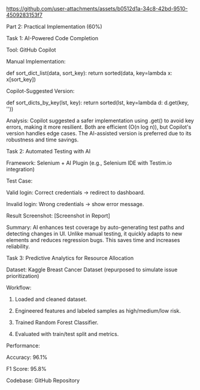 

https://github.com/user-attachments/assets/b0512d1a-34c8-42bd-9510-4509283153f7

Part 2: Practical Implementation (60%)

Task 1: AI-Powered Code Completion

Tool: GitHub Copilot

Manual Implementation:

def sort_dict_list(data, sort_key):
    return sorted(data, key=lambda x: x[sort_key])

Copilot-Suggested Version:

def sort_dicts_by_key(lst, key):
    return sorted(lst, key=lambda d: d.get(key, ''))

Analysis: Copilot suggested a safer implementation using .get() to avoid key errors, making it more resilient. Both are efficient (O(n log n)), but Copilot's version handles edge cases. The AI-assisted version is preferred due to its robustness and time savings.

Task 2: Automated Testing with AI

Framework: Selenium + AI Plugin (e.g., Selenium IDE with Testim.io integration)

Test Case:

Valid login: Correct credentials → redirect to dashboard.

Invalid login: Wrong credentials → show error message.


Result Screenshot: [Screenshot in Report]

Summary: AI enhances test coverage by auto-generating test paths and detecting changes in UI. Unlike manual testing, it quickly adapts to new elements and reduces regression bugs. This saves time and increases reliability.

Task 3: Predictive Analytics for Resource Allocation

Dataset: Kaggle Breast Cancer Dataset (repurposed to simulate issue prioritization)

Workflow:

1. Loaded and cleaned dataset.


2. Engineered features and labeled samples as high/medium/low risk.


3. Trained Random Forest Classifier.


4. Evaluated with train/test split and metrics.



Performance:

Accuracy: 96.1%

F1 Score: 95.8%


Codebase: GitHub Repository

